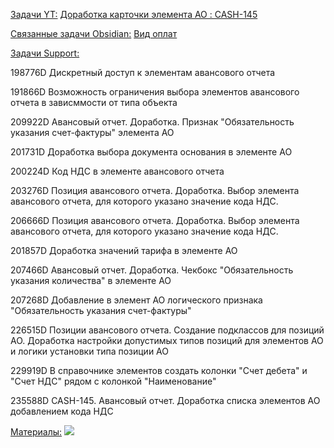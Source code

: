 
<u>Задачи YT:</u>
[Доработка карточки элемента АО : CASH-145](https://yt.surgutneftegas.ru:4443/issue/CASH-145)

<u>Связанные задачи Obsidian:</u>
[Вид оплат](Вид%20оплат.md)

<u>Задачи Support:</u>
<p>198776D Дискретный доступ к элементам авансового отчета</p>
<p>191866D Возможность ограничения выбора элементов авансового отчета в зависммости от типа объекта</p>
<p>209922D Авансовый отчет. Доработка. Признак "Обязательность указания счет-фактуры" элемента АО</p>
<p>201731D Доработка выбора документа основания в элементе АО</p>
<p>200224D Код НДС в элементе авансового отчета</p>
<p>203276D Позиция авансового отчета. Доработка. Выбор элемента авансового отчета, для которого указано значение кода НДС.</p>
<p>206666D Позиция авансового отчета. Доработка. Выбор элемента авансового отчета, для которого указано значение кода НДС.</p>
<p>201857D Доработка значений тарифа в элементе АО</p>
<p>207466D Авансовый отчет. Доработка. Чекбокс "Обязательность указания количества" в элементе АО</p>
<p>207268D Добавление в элемент АО логического признака "Обязательность указания счет-фактуры"</p>
<p>226515D Позиции авансового отчета. Создание подклассов для позиций АО. Доработка настройки допустимых типов позиций для элементов АО и логики установки типа позиции АО</p>
<p>229919D В справочнике элементов создать колонки "Счет дебета" и "Счет НДС" рядом с колонкой "Наименование"</p>
<p>235588D CASH-145. Авансовый отчет. Доработка списка элементов АО добавлением кода НДС</p>

<u>Материалы:</u>
![](msedge_HRft0F3lkm.png)


